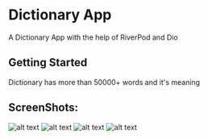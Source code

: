 # Dictionary App

A Dictionary App with the help of RiverPod and Dio

## Getting Started

Dictionary has more than 50000+ words and it's meaning

## ScreenShots:

![alt text](assets/images/1.jpg)
![alt text](assets/images/2.jpg)
![alt text](assets/images/3.jpg)
![alt text](assets/images/4.jpg)

